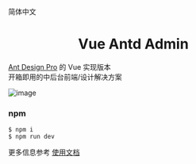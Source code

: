 简体中文
<h1 align="center">Vue Antd Admin</h1>
  
[Ant Design Pro](https://github.com/ant-design/ant-design-pro) 的 Vue 实现版本  
开箱即用的中后台前端/设计解决方案

![image](https://github.com/jsbxyyx/electron-admin/assets/26616196/504708b6-c91c-4be7-af01-30794639903c)

### npm
```
$ npm i
$ npm run dev
```
更多信息参考 [使用文档](https://iczer.gitee.io/vue-antd-admin-docs)


